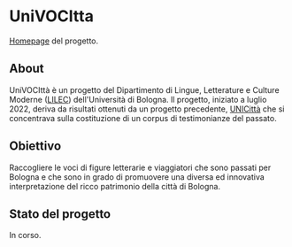 # UniVOCItta
[Homepage](https://valentinacozzi.github.io/UniVOCItta/) del progetto.

## About
UniVOCIttà è un progetto del Dipartimento di Lingue, Letterature e Culture Moderne ([LILEC](https://lingue.unibo.it/it)) dell'Università di Bologna.
Il progetto, iniziato a luglio 2022, deriva da risultati ottenuti da un progetto precedente, [UNICittà](https://site.unibo.it/unicitta/it) che si concentrava sulla costituzione di un corpus di testimonianze del passato.

## Obiettivo 
Raccogliere le voci di figure letterarie e viaggiatori che sono passati per Bologna e che sono in grado di promuovere una diversa ed innovativa interpretazione del ricco patrimonio della città di Bologna.

## Stato del progetto
In corso.

